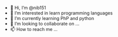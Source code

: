 - 👋 Hi, I’m @nib151
- 👀 I’m interested in learn programming languages
- 🌱 I’m currently learning PhP and python
- 💞️ I’m looking to collaborate on ...
- 📫 How to reach me ...

<!---
nib151/nib151 is a ✨ special ✨ repository because its `README.md` (this file) appears on your GitHub profile.
You can click the Preview link to take a look at your changes.
--->
